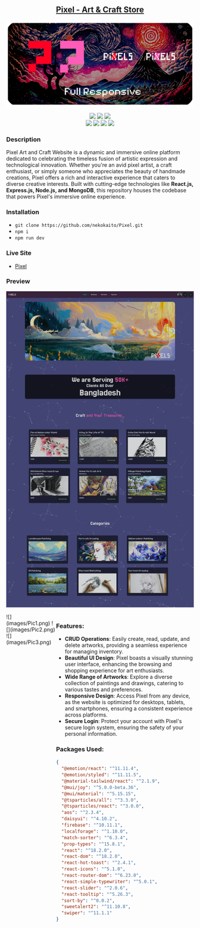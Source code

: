 
<h2 align="center"><u>Pixel - Art & Craft Store</u></h2>

![](images/banner.png)
<p align="center">
    <img src="https://img.shields.io/github/stars/nekokaito/Pixel?style=for-the-badge&color=orange">
    <img src="https://img.shields.io/github/forks/nekokaito/Pixel?style=for-the-badge&color=purple">
    <img src="https://img.shields.io/github/contributors/nekokaito/Pixel?style=for-the-badge&color=cyan">
<br>
    <img src="https://img.shields.io/badge/Author-Siddiq Sazzad-magenta?style=flat-square">
    <img src="https://img.shields.io/badge/Open%20Source-Yes-orange?style=flat-square">
    <img src="https://img.shields.io/badge/Maintained-Yes-cyan?style=flat-square">
    <img src="https://img.shields.io/badge/Written%20In-React.js-blue?style=flat-square">
</p>

### Description
Pixel Art and Craft Website is a dynamic and immersive online platform dedicated to celebrating the timeless fusion of artistic expression and technological innovation. Whether you're an avid pixel artist, a craft enthusiast, or simply someone who appreciates the beauty of handmade creations, Pixel offers a rich and interactive experience that caters to diverse creative interests. Built with cutting-edge technologies like **React.js, Express.js, Node.js, and MongoDB**, this repository houses the codebase that powers Pixel's immersive online experience.

### Installation
 - `git clone https://github.com/nekokaito/Pixel.git`
 - `npm i `
 - `npm run dev`


### Live Site 
-  [Pixel](https://pixels-shop-bd.web.app/)


### Preview

![](images/Home.png)
<div style="display:flex; gap: 2px">
![](images/Pic1.png)
![](images/Pic2.png)
![](images/Pic3.png)
<div>


### Features:
- **CRUD Operations**: Easily create, read, update, and delete artworks, providing a seamless experience for managing inventory.
- **Beautiful UI Design**: Pixel boasts a visually stunning user interface, enhancing the browsing and shopping experience for art enthusiasts.
- **Wide Range of Artworks**: Explore a diverse collection of paintings and drawings, catering to various tastes and preferences.
- **Responsive Design**: Access Pixel from any device, as the website is optimized for desktops, tablets, and smartphones, ensuring a consistent experience across platforms.
- **Secure Login**: Protect your account with Pixel's secure login system, ensuring the safety of your personal information.

### Packages Used:
```json
{
  "@emotion/react": "^11.11.4",
  "@emotion/styled": "^11.11.5",
  "@material-tailwind/react": "^2.1.9",
  "@mui/joy": "^5.0.0-beta.36",
  "@mui/material": "^5.15.15",
  "@tsparticles/all": "^3.3.0",
  "@tsparticles/react": "^3.0.0",
  "aos": "^2.3.4",
  "daisyui": "^4.10.2",
  "firebase": "^10.11.1",
  "localforage": "^1.10.0",
  "match-sorter": "^6.3.4",
  "prop-types": "^15.8.1",
  "react": "^18.2.0",
  "react-dom": "^18.2.0",
  "react-hot-toast": "^2.4.1",
  "react-icons": "^5.1.0",
  "react-router-dom": "^6.23.0",
  "react-simple-typewriter": "^5.0.1",
  "react-slider": "^2.0.6",
  "react-tooltip": "^5.26.3",
  "sort-by": "^0.0.2",
  "sweetalert2": "^11.10.8",
  "swiper": "^11.1.1"
}
```
